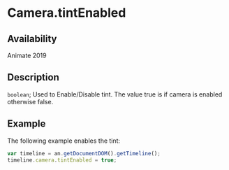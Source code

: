# Camera.tintEnabled

## Availability

Animate 2019

## Description

`boolean`; Used to Enable/Disable tint. The value true is if camera is enabled otherwise false.

## Example

The following example enables the tint:

```javascript
var timeline = an.getDocumentDOM().getTimeline();
timeline.camera.tintEnabled = true;
```
